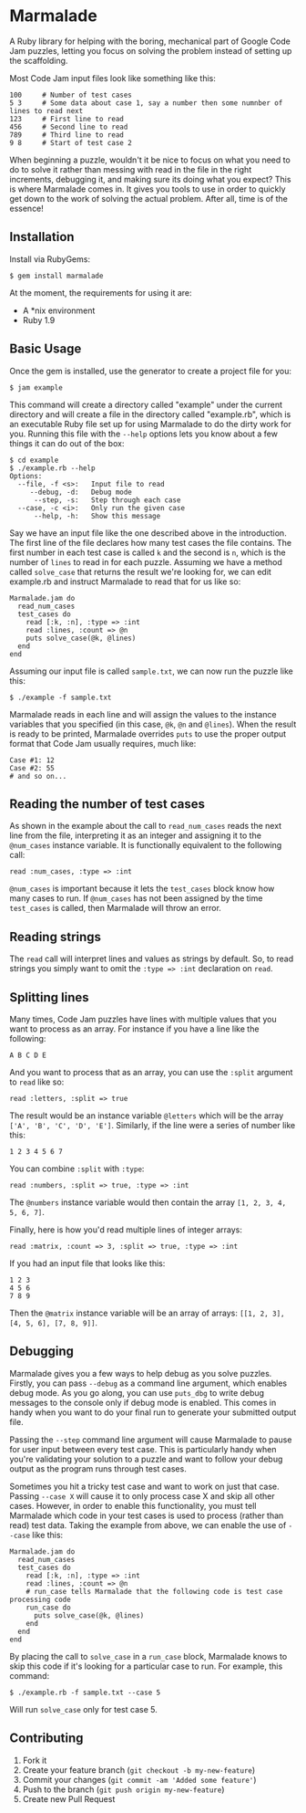 # Marmalade

A Ruby library for helping with the boring, mechanical part of Google Code Jam puzzles, letting you focus on solving the problem instead of setting up the scaffolding.

Most Code Jam input files look like something like this:

    100     # Number of test cases
    5 3     # Some data about case 1, say a number then some numnber of lines to read next
    123     # First line to read
    456     # Second line to read
    789     # Third line to read
    9 8     # Start of test case 2
    
When beginning a puzzle, wouldn't it be nice to focus on what you need to do to solve it rather than messing with read in the file in the right increments, debugging it, and making sure its doing what you expect? This is where Marmalade comes in. It gives you tools to use in order to quickly get down to the work of solving the actual problem. After all, time is of the essence!

## Installation

Install via RubyGems:

    $ gem install marmalade

At the moment, the requirements for using it are:
- A *nix environment
- Ruby 1.9

## Basic Usage

Once the gem is installed, use the generator to create a project file for you:

    $ jam example
    
This command will create a directory called "example" under the current directory and will create a file in the directory called "example.rb", which is an executable Ruby file set up for using Marmalade to do the dirty work for you. Running this file with the `--help` options lets you know about a few things it can do out of the box:

    $ cd example
    $ ./example.rb --help
    Options:
      --file, -f <s>:   Input file to read
         --debug, -d:   Debug mode
          --step, -s:   Step through each case
      --case, -c <i>:   Only run the given case
          --help, -h:   Show this message

Say we have an input file like the one described above in the introduction. The first line of the file declares how many test cases the file contains. The first number in each test case is called `k` and the second is `n`, which is the number of `lines` to read in for each puzzle. Assuming we have a method called `solve_case` that returns the result we're looking for, we can edit example.rb and instruct Marmalade to read that for us like so:

    Marmalade.jam do
      read_num_cases
      test_cases do
        read [:k, :n], :type => :int
        read :lines, :count => @n
        puts solve_case(@k, @lines)
      end
    end

Assuming our input file is called `sample.txt`, we can now run the puzzle like this:

    $ ./example -f sample.txt

Marmalade reads in each line and will assign the values to the instance variables that you specified (in this case, `@k`, `@n` and `@lines`). When the result is ready to be printed, Marmalade overrides `puts` to use the proper output format that Code Jam usually requires, much like:

    Case #1: 12
    Case #2: 55
    # and so on...

## Reading the number of test cases

As shown in the example about the call to `read_num_cases` reads the next line from the file, interpreting it as an integer and assigning it to the `@num_cases` instance variable. It is functionally equivalent to the following call:

    read :num_cases, :type => :int

`@num_cases` is important because it lets the `test_cases` block know how many cases to run. If `@num_cases` has not been assigned by the time `test_cases` is called, then Marmalade will throw an error.

## Reading strings

The `read` call will interpret lines and values as strings by default. So, to read strings you simply want to omit the `:type => :int` declaration on `read`.

## Splitting lines

Many times, Code Jam puzzles have lines with multiple values that you want to process as an array. For instance if you have a line like the following:

    A B C D E

And you want to process that as an array, you can use the `:split` argument to `read` like so:

    read :letters, :split => true
    
The result would be an instance variable `@letters` which will be the array `['A', 'B', 'C', 'D', 'E']`. Similarly, if the line were a series of number like this:

    1 2 3 4 5 6 7

You can combine `:split` with `:type`:

    read :numbers, :split => true, :type => :int
    
The `@numbers` instance variable would then contain the array `[1, 2, 3, 4, 5, 6, 7]`.

Finally, here is how you'd read multiple lines of integer arrays:

    read :matrix, :count => 3, :split => true, :type => :int
    
If you had an input file that looks like this:

    1 2 3
    4 5 6
    7 8 9
    
Then the `@matrix` instance variable will be an array of arrays: `[[1, 2, 3], [4, 5, 6], [7, 8, 9]]`.

## Debugging

Marmalade gives you a few ways to help debug as you solve puzzles. Firstly, you can pass `--debug` as a command line argument, which enables debug mode. As you go along, you can use `puts_dbg` to write debug messages to the console only if debug mode is enabled. This comes in handy when you want to do your final run to generate your submitted output file.

Passing the `--step` command line argument will cause Marmalade to pause for user input between every test case. This is particularly handy when you're validating your solution to a puzzle and want to follow your debug output as the program runs through test cases.

Sometimes you hit a tricky test case and want to work on just that case. Passing `--case X` will cause it to only process case X and skip all other cases. However, in order to enable this functionality, you must tell Marmalade which code in your test cases is used to process (rather than read) test data. Taking the example from above, we can enable the use of `--case` like this:

    Marmalade.jam do
      read_num_cases
      test_cases do
        read [:k, :n], :type => :int
        read :lines, :count => @n
        # run_case tells Marmalade that the following code is test case processing code
        run_case do
          puts solve_case(@k, @lines)
        end
      end
    end

By placing the call to `solve_case` in a `run_case` block, Marmalade knows to skip this code if it's looking for a particular case to run. For example, this command:

    $ ./example.rb -f sample.txt --case 5

Will run `solve_case` only for test case 5.

## Contributing

1. Fork it
2. Create your feature branch (`git checkout -b my-new-feature`)
3. Commit your changes (`git commit -am 'Added some feature'`)
4. Push to the branch (`git push origin my-new-feature`)
5. Create new Pull Request
